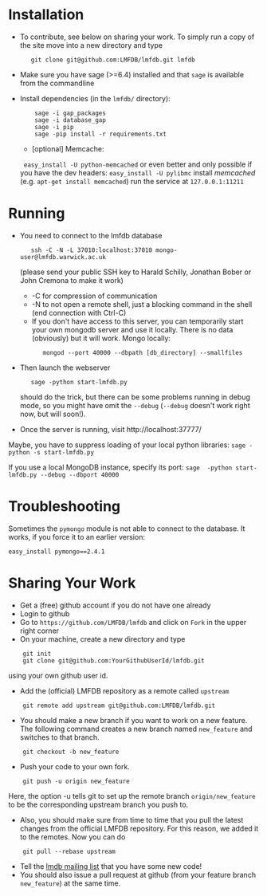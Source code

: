 Installation
============

* To contribute, see below on sharing your work. To simply run a copy of the site move into a new directory and type
  ```
     git clone git@github.com:LMFDB/lmfdb.git lmfdb
  ```

* Make sure you have sage (>=6.4) installed and that
  `sage` is available from the commandline

* Install dependencies (in the `lmfdb/` directory):
  ```
      sage -i gap_packages
      sage -i database_gap
      sage -i pip
      sage -pip install -r requirements.txt
  ```

  * [optional] Memcache:

   ` easy_install -U python-memcached` or even better and only possible if you have the dev headers: ` easy_install -U pylibmc `
   install *memcached* (e.g. ` apt-get install memcached `)
   run the service at `127.0.0.1:11211`

Running
=======

* You need to connect to the lmfdb database
  ```
     ssh -C -N -L 37010:localhost:37010 mongo-user@lmfdb.warwick.ac.uk 
  ```
  (please send your public SSH key to Harald Schilly, Jonathan Bober or John Cremona to make it work)

  * -C for compression of communication
  * -N to not open a remote shell, just a blocking command in the shell (end connection with Ctrl-C)
  * If you don't have access to this server, you can temporarily start your own mongodb server and use it locally.
    There is no data (obviously) but it will work.
    Mongo locally:
    ``` 
       mongod --port 40000 --dbpath [db_directory] --smallfiles 
    ``` 

* Then launch the webserver
  ```
     sage -python start-lmfdb.py
  ```
  should do the trick, but there can be some problems running in debug mode, so you might have omit the `--debug`
  (`--debug` doesn't work right now, but will soon!).

* Once the server is running, visit http://localhost:37777/

Maybe, you have to suppress loading of your local python libraries: `sage -python -s start-lmfdb.py`

If you use a local MongoDB instance, specify its port:  `sage  -python start-lmfdb.py --debug --dbport 40000` 

Troubleshooting
===============

Sometimes the `pymongo` module is not able to connect to the database.
It works, if you force it to an earlier version:

    easy_install pymongo==2.4.1

Sharing Your Work
=================

 * Get a (free) github account if you do not have one already
 * Login to github
 * Go to `https://github.com/LMFDB/lmfdb` and click on `Fork` in the upper right corner
 * On your machine, create a new directory and type
```
    git init
    git clone git@github.com:YourGithubUserId/lmfdb.git
```
  using your own github user id. 
 * Add the (official) LMFDB repository as a remote called `upstream`
```
    git remote add upstream git@github.com:LMFDB/lmfdb.git
```
 * You should make a new branch if you want to work on a new feature.
   The following command creates a new branch named `new_feature` and switches to that branch.
```
    git checkout -b new_feature
```
 * Push your code to your own fork.
```
    git push -u origin new_feature
```
   Here, the option -u tells git to set up the remote branch `origin/new_feature` to be the corresponding upstream
   branch you push to.
 * Also, you should make sure from time to time that you pull the latest changes from the official LMFDB repository.
   For this reason, we added it to the remotes. Now you can do
```
    git pull --rebase upstream 
```
 * Tell the [lmdb mailing list](https://groups.google.com/forum/#!forum/lmdb) that you have some new code!
 * You should also issue a pull request at github (from your feature branch `new_feature`) at the same time.

